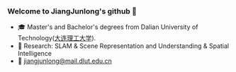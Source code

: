 ### Welcome to JiangJunlong's github 👋

- :mortar_board: Master's and Bachelor's degrees from Dalian University of Technology([大连理工大学](https://www.dlut.edu.cn/)).
- :microscope: Research: SLAM & Scene Representation and Understanding & Spatial Intelligence
- :e-mail: jiangjunlong@mail.dlut.edu.cn
<!--  
- :house: [Homepage](https://jiang-junlong.github.io/)  
- :heart: Enjoy what you do~
-->   
<!-- 
:black_nib: [CSDN](https://blog.csdn.net/tfb760)  :mortar_board: [ResearchGate](https://www.researchgate.net/profile/Yan-Dong-26) 
[![Jiang's GitHub stats](https://github-readme-stats.vercel.app/api?username=jiang-junlong)](https://github.com/anuraghazra/github-readme-stats)
-->

<!--
备份链接
知乎教程：https://zhuanlan.zhihu.com/p/454597068
[![LarryDong's GitHub stats](https://github-readme-stats.vercel.app/api?username=LarryDong)](https://github.com/anuraghazra/github-readme-stats)
![Metrics](https://metrics.lecoq.io/LarryDong?template=classic&base.community=0&base.metadata=0&introduction=1&base.indepth=false&introduction.title=true&config.timezone=Asia%2FShanghai)
![CSDN 数据](https://stats.justsong.cn/api/csdn?id=tfb760)
-->
